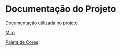 # Documentação do Projeto

Documentação utilizada no projeto.

[Miro](https://miro.com/app/board/uXjVMtc0H7E=/?share_link_id=122145165699)

[Paleta de Cores](https://www.canva.com/design/DAFxhVZHaXQ/nvxi6bLkavm18MY_T0FCpg/edit?utm_content=DAFxhVZHaXQ&utm_campaign=designshare&utm_medium=link2&utm_source=sharebutton)